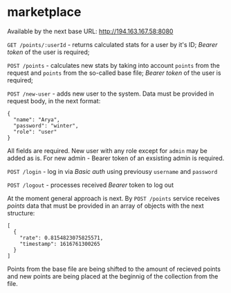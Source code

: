 # marketplace

Available by the next base URL: http://194.163.167.58:8080

`GET /points/:userId` - returns calculated stats for a user by it's ID; _Bearer token_ of the user is required;

`POST /points` - calculates new stats by taking into account `points` from the request and `points` from the so-called base file; _Bearer token_ of the user is required;

`POST /new-user` - adds new user to the system. Data must be provided in request body, in the next format:

```
{
  "name": "Arya",
  "password": "winter",
  "role": "user"
}
```

All fields are required.
New user with any role except for `admin` may be added as is. For new admin - Bearer token of an exsisting admin is required.

`POST /login` - log in via _Basic auth_ using previousy `username` and `password`

`POST /logout` - processes received _Bearer_ token to log out

At the moment general approach is next.
By `POST /points` service receives _points_ data that must be provided in an array of objects with the next structure:

```
[
  {
    "rate": 0.8154823075825571,
    "timestamp": 1616761300265
  }
]
```

Points from the base file are being shifted to the amount of recieved points and new points are being placed at the beginnig of the collection from the file.
